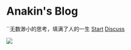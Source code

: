 # Anakin's Blog
``无数渺小的思考，填满了人的一生
[Start](post/)
[Discuss](https://github.com/AnakinYang/AnakinYang.github.io/discussions/1)

![](https://source.unsplash.com/random/)
